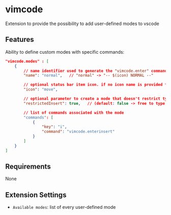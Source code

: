# vimcode

Extension to provide the possibility to add user-defined modes to vscode

## Features

Ability to define custom modes with specific commands:

``` json
"vimcode.modes" : [
    {
        // name identifier used to generate the "vimcode.enter" command and the mode name
        "name": "normal",   // "normal" -> "-- $(icon) NORMAL --"

        // optional status bar item icon. if no icon name is provided the status bar item text will only be the mode name
        "icon": "move",

        // optional parameter to create a mode that doesn't restrict typing of normal characters
        "restrictedInsert": true,   // (default: false -> free to type every character)

        // list of commands associated with the mode
        "commands": [
            {
                "key": "i",
                "command": "vimcode.enterinsert"
            }
        ]
    }
]
```

## Requirements

None

## Extension Settings

- `Available modes`: list of every user-defined mode
